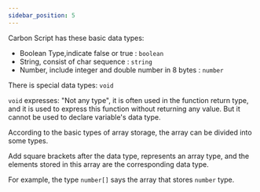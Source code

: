 ```yaml
---
sidebar_position: 5
---
```


Carbon Script has these basic data types:

+ Boolean Type,indicate false or true : `boolean`
+ String, consist of char sequence : `string`
+ Number, include integer and double number in 8 bytes : `number`

There is special data types:  `void`

`void` expresses: "Not any type", it is often used in the function return type, and it is used to express this function without returning any value. But it cannot be used to declare variable's data type.

According to the basic types of array storage, the array can be divided into some types.

Add square brackets after the data type, represents an array type, and the elements stored in this array are the corresponding data type.

For example, the type `number[]` says the array that stores `number` type.